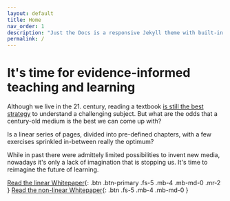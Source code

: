 ```yaml
---
layout: default
title: Home
nav_order: 1
description: "Just the Docs is a responsive Jekyll theme with built-in search that is easily customizable and hosted on GitHub Pages."
permalink: /
---
```


# It's time for evidence-informed teaching and learning

Although we live in the 21. century, reading a textbook [is still the best strategy](https://www.lesswrong.com/posts/xg3hXCYQPJkwHyik2/the-best-textbooks-on-every-subject) to understand a challenging subject. But what are the odds that a century-old medium is the best we can come up with?

Is a linear series of pages, divided into pre-defined chapters, with a few exercises sprinkled in-between really the optimum?

While in past there were admittely limited possibilities to invent new media, nowadays it's only a lack of imagination that is stopping us. It's time to reimagine the future of learning.


[Read the linear Whitepaper](#getting-started){: .btn .btn-primary .fs-5 .mb-4 .mb-md-0 .mr-2 } [Read the non-linear Whitepaper](https://github.com/pmarsceill/just-the-docs){: .btn .fs-5 .mb-4 .mb-md-0 }



